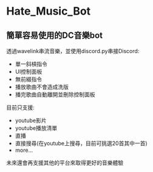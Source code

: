 # Hate_Music_Bot
## 簡單容易使用的DC音樂bot
透過wavelink串流音樂，並使用discord.py串接Discord:
- 單一斜槓指令
- UI控制面板
- 無前綴指令
- 播放歌曲不會造成洗版
- 播完歌曲自動離開並刪除控制面板

目前只支援:
- youtube影片
- youtube播放清單
- 直播
- 直接搜尋(在youtube上搜尋，目前可挑選20首其中一首)
- more...

未來還會再支援其他的平台來取得更好的音樂體驗
